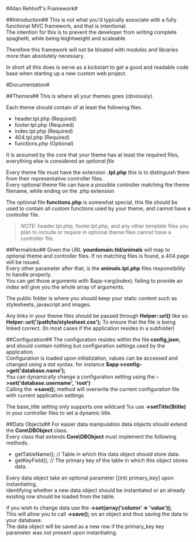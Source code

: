 #Allan Rehhoff's Framework#

##Introduction##
This is not what you'd typically associate with a fully functional MVC framework, and that is intentional.  
The intention for this is to prevent the developer from writing complete spaghetti, while being leightweight and scaleable.  

Therefore this framework will not be bloated with modules and libraries more than absolutely necessary.  

In short all this does is serve as a kickstart to get a good and readable code base when starting up a new custom web project.

#Documentation#

##Themes##
This is where all your themes goes (obviously).  

Each theme should contain of at least the following files.  
* header.tpl.php (Required)  
* footer.tpl.php (Required)  
* index.tpl.php (Required)  
* 404.tpl.php (Required)  
* functions.php (Optional)  

It is assumed by the core that your theme has at least the required files, everything else is considered an *optional file*  

Every theme file must have the extension **.tpl.php** this is to distinguish them from their representative controller files.  
Every optional theme file can have a possible controller matching the theme filename, while ending on the .php extension

The optional file **functions.php** is somewhat special, this file should be used to contain all custom functions used by your theme, and cannot have a controller file.

> *NOTE:*
> header.tpl.php, footer.tpl.php, and any other template files you plan to include or require in optional theme files cannot have a controller file.


##Permalinks##
Given the URL **yourdomain.tld/animals** will map to optional theme and controller files. If no matching files is found, a 404 page will be issued.  
Every other parameter after that, is the **animals.tpl.php** files responsibility to handle properly.  
You can get those arguments with $app->arg(index); failing to provide an index will give you the whole array of arguments.  

The public folder is where you should keep your static content such as stylesheets, javascript and images.

Any links in your theme files should be passed through **Helper::url()** like so: **Helper::url('/path/to/stylesheet.css');** To ensure that the file is being linked correct. (In most cases if the application resides in a subfolder)  

##Configuration##
The configuration resides within the file **config,json**, and should contain nothing but configuration settings used by the application.  
Configuration is loaded upon initialization, values can be accessed and changed using a dot syntax. for instance **$app->config->get('database.name');**  
You can dynamically change a configuration setting using the **->set('database.username', 'root')**  
Calling the **->save();** method will overwrite the current configuration file with current application settings.

The base_title setting only supports one wildcard %s use **->setTitle($title)** in your controller files to set a dynamic title.  

##Data Objects##
For easier data manipulation data objects should extend the **Core\DBObject** class.  
Every class that extends **Core\DBObject** must implement the following methods.  
* getTableName(); // Table in which this data object should store data.  
* getKeyField(); // The primary key of the table in which this object stores data.  

Every data object take an optional parameter [(int) primary_key] upon instantiating,  
identifying whether a new data object should be instantiated or an already existing row should be loaded from the table.  

if you wish to change data use the **->set(array('column' => 'value'));**  
This will allow you to call **->save();** on an object and thus saving the data to your database.  
The data object will be saved as a new row if the primary_key key parameter was not present upon instantiating.  
